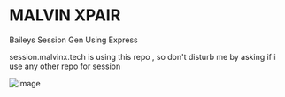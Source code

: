 
# MALVIN XPAIR

Baileys Session Gen Using Express


session.malvinx.tech is using this repo , so don't disturb me by asking if i use any other repo for session 

![image](https://github.com/user-attachments/assets/4d45804c-3d44-4f54-b74d-95617f28e2ef)
